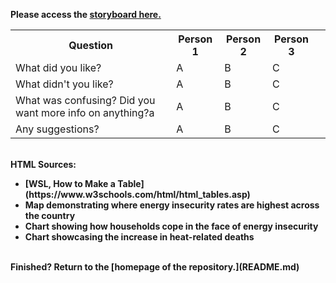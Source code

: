 <b>Please access the [storyboard here.](https://preview.shorthand.com/ELCy4XNoBlsQ5GUp)

<table>
  <tr>
    <th>Question</th>
    <th>Person 1</th>
    <th>Person 2</th>
    <th>Person 3<th>
  </tr>
  <tr>
    <td>What did you like?</td>
    <td>A</td>
    <td>B</td>
    <td>C</td>
  </tr>
  <tr>
    <td>What didn't you like?</td>
    <td>A</td>
    <td>B</td>
    <td>C</td>
  </tr>
   <tr>
    <td>What was confusing? Did you want more info on anything?a</td>
    <td>A</td>
    <td>B</td>
    <td>C</td>
  </tr>
   <tr>
    <td>Any suggestions?</td>
    <td>A</td>
    <td>B</td>
    <td>C</td>
  </tr>
  <tr>
</table>
  
<br>
<b>HTML Sources:</b>
<br>
  <ul>
  <li>[WSL, How to Make a Table](https://www.w3schools.com/html/html_tables.asp)</li>
  <li>Map demonstrating where energy insecurity rates are highest across the country</li>
  <li>Chart showing how households cope in the face of energy insecurity</li>
  <li>Chart showcasing the increase in heat-related deaths</li>
</ul>
<br>
<b>Finished?</b> Return to the [homepage of the repository.](README.md)
